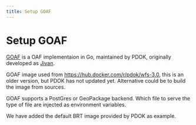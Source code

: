 ```yaml
---
title: Setup GOAF
---
```


# Setup GOAF

[GOAF](https://github.com/PDOK/goaf) is a OAF implementaion in Go, maintained by PDOK, originally developed as [Jivan](https://github.com/go-spatial/jivan).

GOAF image used from https://hub.docker.com/r/pdok/wfs-3.0, this is an older version, but PDOK has not updated yet. Alternative could be to build the image from sources.

GOAF supports a PostGres or GeoPackage backend. Which file to serve the type of file are injected as environment variables.

We have added the default BRT image provided by PDOK as example.

